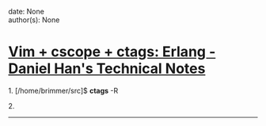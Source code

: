 
date: None  
author(s): None  

# [Vim + cscope + ctags: Erlang - Daniel Han's Technical Notes](https://sites.google.com/site/xiangyangsite/home/technical-tips/software-development/vim-cscope-ctags-erlang)

1\. [/home/brimmer/src]$ **ctags** -R

2\.   
  
---

